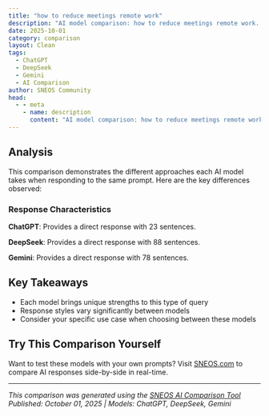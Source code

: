 ```yaml
---
title: "how to reduce meetings remote work"
description: "AI model comparison: how to reduce meetings remote work..."
date: 2025-10-01
category: comparison
layout: Clean
tags:
  - ChatGPT
  - DeepSeek
  - Gemini
  - AI Comparison
author: SNEOS Community
head:
  - - meta
    - name: description
      content: "AI model comparison: how to reduce meetings remote work..."
---
```


<ChatComparison
  title="how to reduce meetings remote work"
  prompt="how to reduce meetings remote work"
  :responses='{
    "ChatGPT": "Reducing meetings in a remote work environment can help improve productivity and minimize unnecessary interruptions. Here are some strategies to achieve this:\n\n1. **Assess Meeting Necessity**\n   - Before scheduling, ask if a meeting is truly needed or if the issue can be resolved via email, chat, or collaborative documents.\n\n2. **Set Clear Agendas**\n   - Have a clear agenda shared in advance. This keeps meetings focused and reduces time spent on off-topic discussions.\n\n3. **Use Asynchronous Communication**\n   - Encourage using tools like Slack, Microsoft Teams, or project management platforms for updates and quick questions instead of meetings.\n\n4. **Limit Meeting Duration and Frequency**\n   - Keep meetings short (e.g., 15-30 minutes) and schedule them only as often as necessary.\n\n5. **Consolidate Meetings**\n   - Combine related topics into a single meeting rather than holding multiple separate ones.\n\n6. **Establish \u0022No Meeting\u0022 Times or Days**\n   - Set blocks of time or entire days where no meetings are scheduled to allow for focused work.\n\n7. **Empower Decision-Making Without Meetings**\n   - Encourage team members to make decisions independently when possible, reducing the need for group discussions.\n\n8. **Use Collaborative Tools**\n   - Tools like Google Docs, Notion, or Miro can help teams work together without requiring synchronous meetings.\n\n9. **Regularly Review Meeting Effectiveness**\n   - Periodically assess if recurring meetings are still necessary and adjust accordingly.\n\nImplementing these steps can help streamline communication and reduce the number of unnecessary meetings while maintaining effective collaboration in remote teams.",
    "DeepSeek": "Of course. Reducing meetings in a remote work environment is a common and critical challenge. Excessive meetings are a major drain on productivity, focus, and morale.\n\nThe goal isn\u0027t to eliminate collaboration, but to make it more intentional, effective, and respectful of \u0022deep work\u0022 time.\n\nHere is a comprehensive guide on how to reduce meetings in a remote setting, broken down into strategies for leaders, teams, and individuals.\n\n---\n\n### Part 1: Cultural \u0026 Process Shifts (For Leaders \u0026 Teams)\n\nThese are foundational changes that require buy-in from the top but benefit everyone.\n\n#### 1. Establish a \u0022No-Meeting\u0022 Block\n*   **What it is:** Designate one or two blocks of time each week (e.g., \u0022No-Meeting Wednesdays\u0022 or \u0022Focus Mornings from 9-12\u0022) where no meetings can be scheduled.\n*   **Why it works:** It guarantees uninterrupted time for deep, focused work. This single change can dramatically boost productivity and reduce the need to \u0022catch up\u0022 after a fragmented day.\n\n#### 2. Implement a \u0022Meeting Budget\u0022\n*   **What it is:** Set a cap on the total number of hours per week a team or individual can spend in meetings. For example, a team might have a 10-hour meeting budget per person per week.\n*   **Why it works:** It forces prioritization. When you have a budget, you\u0027re forced to ask, \u0022Is this meeting the best use of our limited \u0027meeting time\u0027?\u0022\n\n#### 3. Default to Asynchronous Communication (Async First)\n*   **What it is:** Make written communication (in tools like Slack, Microsoft Teams, or Loom) the default. Assume a meeting is the *last* resort, not the first.\n*   **How to do it:**\n    *   **Document First:** Before scheduling a meeting, write a brief document outlining the problem, context, and proposed solutions.\n    *   **Use Loom/Vidyard:** For complex explanations, send a short video screen share. It\u2019s faster than typing and more personal than text.\n    *   **Create Clear Channels:** Use dedicated channels for projects so information is searchable and available to all, not locked in a meeting room.\n\n#### 4. Ruthlessly Re-evaluate Recurring Meetings\n*   **What it is:** Don\u0027t let recurring meetings live on autopilot. Periodically (e.g., quarterly), ask for every recurring meeting:\n    *   Is this meeting still necessary?\n    *   Can we reduce the frequency (from weekly to bi-weekly)?\n    *   Can we shorten the duration (from 60 to 30 minutes)?\n    *   Can we reduce the attendee list?\n*   **Why it works:** It kills \u0022zombie meetings\u0022 that continue out of habit rather than necessity.\n\n---\n\n### Part 2: Making the Meetings You *Do* Have More Effective\n\nWhen a meeting is truly necessary, make it count. This builds a culture of respect for time and reduces the desire to schedule unnecessary ones.\n\n#### 1. Enforce a Clear Purpose and Agenda\n*   **Rule:** No agenda, no meeting. The meeting invite must state:\n    *   **The Single Goal:** What is the one decision or outcome we need by the end of this meeting? (e.g., \u0022Decide on Q3 marketing slogan.\u0022)\n    *   **The Agenda:** A clear list of topics with time allocations.\n    *   **Pre-Work:** Any documents, data, or thoughts attendees must review *before* the meeting.\n\n#### 2. Shorten Default Meeting Length\n*   **What it is:** Change your calendar settings. Instead of default 30- or 60-minute meetings, try **25 or 50 minutes**. This creates a natural buffer between calls and prevents back-to-back burnout.\n*   **The \u0022Power\u0022 Version:** Try a **15-minute \u0022stand-up\u0022** for daily syncs. The time constraint forces focus.\n\n#### 3. Sharply Define Roles\n*   **Facilitator:** Runs the meeting, keeps it on agenda and on time.\n*   **Note-Taker:** Documents decisions, action items, and owners.\n*   **Timekeeper:** Helps the facilitator keep to the timeboxes.\n\n#### 4. End with Action Items \u0026 Owners\n*   The last 5 minutes of every meeting should be dedicated to answering: \u0022Who is doing what, and by when?\u0022\n*   The note-taker sends this out immediately after the meeting. This ensures the meeting resulted in tangible outcomes.\n\n---\n\n### Part 3: Practical Tactics for Individuals\n\nEven if your company culture is meeting-heavy, you can take control of your own calendar.\n\n#### 1. Master the Art of Declining\nPolitely declining is a superpower. You don\u0027t have to say \u0022no,\u0022 you can say:\n*   **\u0022I don\u0027t think I\u0027m the right person for this. Perhaps [Colleague\u0027s Name] would be a better fit?\u0022**\n*   **\u0022To respect the time of others, could you share the agenda and goal? I want to make sure my presence is necessary.\u0022**\n*   **\u0022I\u0027m in a deep work block during that time. Could you send me the recording/notes, or I can review the doc asynchronously?\u0022**\n\n#### 2. Block \u0022Focus Time\u0022 on Your Calendar\n*   Proactively block out chunks of your own calendar for \u0022Heads-Down Work,\u0022 \u0022Project X,\u0022 or \u0022Deep Focus.\u0022 Treat these blocks as unbreakable appointments with your most important work.\n\n#### 3. Propose an Alternative\nWhen you get a meeting invite, suggest a more efficient path:\n*   **\u0022Thanks for setting this up. To save everyone\u0027s time, I\u0027ve jotted down my thoughts in this doc. Can you and the team review and add comments? We can always sync live if there are unresolved questions.\u0022**\n*   **\u0022Would a 5-minute DM/Slack call solve this instead of a formal meeting?\u0022**\n\n#### 4. Ask to be an Optional Attendee\n*   If you only need to be present for one part of a meeting, ask the organizer if you can be marked as \u0022Optional\u0022 and dial in for just your specific segment.\n\n---\n\n### Quick Checklist: The \u0022Meeting Justification\u0022 Test\n\nBefore you schedule *any* meeting, ask these questions:\n\n*   \u2705 **Is this interactive?** (If it\u0027s a one-way broadcast, send a memo or recording instead.)\n*   \u2705 **Is now the right time?** (Do we have the necessary information to make a decision?)\n*   \u2705 **What\u0027s the specific goal?** (Can I state the desired outcome in one sentence?)\n*   \u2705 **Who *really* needs to be there?** (More than 7 people often reduces effectiveness.)\n*   \u2705 **Can this be solved asynchronously?** (Slack, Loom, Document with comments?)\n\nBy implementing these strategies, you can shift your remote work culture from one of constant interruption to one of empowered, focused, and intentional collaboration.",
    "Gemini": "Remote work can be plagued by excessive meetings, but with a deliberate approach, you can significantly reduce their frequency and improve their effectiveness. Here\u0027s how:\n\n**1. Audit Existing Meetings:**\n\n*   **Track Meeting Time:**  Monitor how much time is spent in meetings across the team and individual levels.  This reveals the scope of the problem and where to focus your efforts.\n*   **Assess Meeting Purpose \u0026 Value:**  For each recurring meeting, ask:\n    *   What is the *precise* goal of this meeting?\n    *   What decisions are made or actions result from this meeting?\n    *   Who *absolutely needs* to be there for the meeting to be successful?\n    *   What would happen if this meeting didn\u0027t exist?  (Be honest!)\n*   **Collect Feedback:**  Anonymously survey team members about their meeting experiences. Ask:\n    *   Are meetings productive?\n    *   Do meetings start and end on time?\n    *   Is there a clear agenda?\n    *   Do you feel you can contribute meaningfully?\n    *   Are there too many attendees?\n    *   Are some meetings unnecessary?\n\n**2. Promote Asynchronous Communication:**\n\n*   **Embrace Documentation:**  Document processes, decisions, and project updates in a central, searchable location (e.g., a wiki, shared document repository, project management tool).  This reduces the need for meetings to provide basic information.\n*   **Use Project Management Tools:**  Tools like Asana, Trello, Jira, Monday.com help track tasks, assign responsibilities, and communicate progress without needing real-time meetings.\n*   **Leverage Collaboration Platforms:**  Use platforms like Slack, Microsoft Teams, or Google Workspace for quick questions, updates, and discussions.  Establish clear channels for different topics to avoid overwhelming team members.\n*   **Encourage Written Updates:**  Implement daily or weekly written status updates that are shared across the team.  This allows people to stay informed on their own time.\n*   **Record Video Updates:**  Instead of a live meeting to share information, record a short video update.  People can watch it when convenient and rewatch if needed.  Tools like Loom or Vidyard are excellent for this.\n\n**3. Optimize Meetings When They Are Necessary:**\n\n*   **Clear Agenda and Objectives:**  Every meeting should have a well-defined agenda circulated *well in advance* (at least 24 hours).  State the specific objective(s) the meeting is intended to achieve.  Include estimated time for each topic.\n*   **Assign a Facilitator:**  The facilitator is responsible for keeping the meeting on track, ensuring everyone has a chance to speak, and managing time effectively.\n*   **Invite Only Essential Attendees:**  Ruthlessly limit the number of attendees.  Consider who *needs* to be part of the decision-making process or provide critical input.  Others can receive a summary afterward.\n*   **Set a Strict Time Limit:**  Adhere to the scheduled end time, even if not all topics are covered.  Defer remaining topics to a follow-up meeting or asynchronous communication. Shorter meetings force efficiency.\n*   **Start and End on Time:**  Respect everyone\u0027s time by starting and ending meetings punctually.  Acknowledge and address latecomers quickly without derailing the meeting.\n*   **Use Visual Aids:**  Screenshares, presentations, and whiteboards can help clarify information and keep attendees engaged.\n*   **Encourage Active Participation:**  Actively solicit input from participants and create a safe space for dissenting opinions.  Use polls, quizzes, or interactive elements to keep people engaged.\n*   **Record Meetings (When Appropriate):**  Recording meetings allows absentees to catch up and participants to review key points later.  Be sure to inform everyone that the meeting is being recorded.\n*   **Action Items and Follow-Up:**  Clearly define action items with assigned owners and deadlines.  Send out a summary of key decisions and action items after the meeting.\n\n**4. Establish Meeting Guidelines \u0026 Etiquette for Remote Work:**\n\n*   **Communicate Expectations:**  Clearly define expectations for meeting participation, preparation, and etiquette (e.g., muting when not speaking, using video if bandwidth allows, avoiding distractions).\n*   **Designated Meeting-Free Time:**  Consider designating specific blocks of time as \u0022meeting-free\u0022 to allow employees to focus on individual work.\n*   **Encourage \u0022Walking Meetings\u0022:**  If appropriate, encourage team members to participate in meetings while taking a walk outside (using headphones).  This can improve focus and well-being.\n*   **Video On/Off Policy:**  Decide as a team whether video is required for all meetings, some meetings, or none.  Consider individual preferences and bandwidth limitations.\n*   **Breaks During Long Meetings:**  For meetings longer than 60 minutes, schedule short breaks to allow people to stretch, grab a drink, or clear their heads.\n*   **Training on Effective Remote Communication:**  Provide training to team members on best practices for asynchronous communication, meeting facilitation, and remote collaboration.\n\n**5. Foster a Culture of Transparency and Open Communication:**\n\n*   **Encourage Proactive Communication:**  Promote a culture where team members feel comfortable sharing information, asking questions, and raising concerns openly, even outside of meetings.\n*   **Lead by Example:**  Managers and leaders should demonstrate effective asynchronous communication, prioritize focused work time, and adhere to meeting guidelines.\n*   **Trust Your Team:**  Trust team members to manage their time effectively and communicate proactively about their progress and challenges.\n*   **Regular Retrospectives:**  Hold regular retrospectives to discuss what\u0027s working well with communication and meetings and what can be improved.\n\n**Key Considerations:**\n\n*   **Company Culture:**  The most effective approach will depend on your company culture.  Some organizations are highly meeting-centric, while others are more asynchronous by default.\n*   **Team Dynamics:**  Consider the specific needs and preferences of your team.  Some teams may thrive on frequent, informal check-ins, while others prefer more independent work.\n*   **Individual Preferences:**  Be mindful of individual preferences for communication and collaboration.  Some people may prefer real-time interaction, while others prefer asynchronous methods.\n*   **Tool Selection:**  Choose the right tools for your team\u0027s needs.  Ensure everyone has access to the necessary technology and is trained on how to use it effectively.\n*   **Experiment and Iterate:**  Don\u0027t be afraid to experiment with different approaches and iterate based on feedback and results.  The key is to find what works best for your team and your organization.\n\nBy implementing these strategies, you can significantly reduce unnecessary meetings, improve the effectiveness of necessary ones, and create a more productive and fulfilling remote work environment. Remember to continuously evaluate and adjust your approach as needed.\n"
  }'
  published-date="16:17"
/>

## Analysis

This comparison demonstrates the different approaches each AI model takes when responding to the same prompt. Here are the key differences observed:

### Response Characteristics

**ChatGPT**: Provides a direct response with 23 sentences. 

**DeepSeek**: Provides a direct response with 88 sentences. 

**Gemini**: Provides a direct response with 78 sentences. 

## Key Takeaways

- Each model brings unique strengths to this type of query
- Response styles vary significantly between models
- Consider your specific use case when choosing between these models

## Try This Comparison Yourself

Want to test these models with your own prompts? Visit [SNEOS.com](https://sneos.com) to compare AI responses side-by-side in real-time.

---

*This comparison was generated using the [SNEOS AI Comparison Tool](https://sneos.com)*
*Published: October 01, 2025 | Models: ChatGPT, DeepSeek, Gemini*
